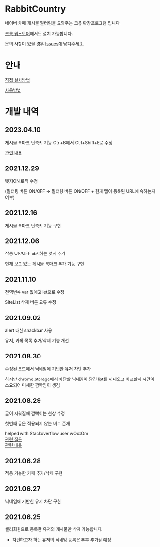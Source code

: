 # RabbitCountry
네이버 카페 게시물 필터링을 도와주는 크롬 확장프로그램 입니다.

[크롬 웹스토어](https://chrome.google.com/webstore/detail/%EB%8B%B9%EA%B7%BC%EB%82%98%EB%9D%BC/efdhlhlgcmepgdejhbnkegfgikopifnm?hl=ko&gl=001&authuser=3)에서도 설치 가능합니다.

문의 사항이 있을 경우 [Issues](https://github.com/DoTheBestMayB/RabbitCountry/issues)에 남겨주세요.

# 안내
[직접 설치방법](https://github.com/DoTheBestMayB/RabbitCountry/blob/master/doc/HowToInstall.md)

[사용방법](https://github.com/DoTheBestMayB/RabbitCountry/blob/master/doc/HowToUse.md)


# 개발 내역

## 2023.04.10
게시물 북마크 단축키 기능 Ctrl+B에서 Ctrl+Shift+E로 수정

[관련 내용](https://github.com/DoTheBestMayB/RabbitCountry/issues/2)

## 2021.12.29
뱃지ON 로직 수정

(필터링 버튼 ON/OFF -> 필터링 버튼 ON/OFF + 현재 탭이 등록된 URL에 속하는지 여부)
## 2021.12.16
게시물 북마크 단축키 기능 구현

## 2021.12.06
작동 ON/OFF 표시하는 뱃지 추가

현재 보고 있는 게시물 북마크 추가 기능 구현 

## 2021.11.10
전역변수 var 없애고 let으로 수정

SiteList 삭제 버튼 오류 수정

## 2021.09.02
alert 대신 snackbar 사용

유저, 카페 목록 추가/삭제 기능 개선

## 2021.08.30
수정된 코드에서 닉네임에 기반한 유저 차단 추가

하지만 chrome.storage에서 차단할 닉네임이 담긴 list를 꺼내오고 비교할때 시간이 소요되어 미세한 깜빡임이 생김

## 2021.08.29
글이 지워질때 깜빡이는 현상 수정

첫번째 글은 적용되지 않는 버그 존재

helped with Stackoverflow user wOxxOm <br/>
[관련 질문](https://stackoverflow.com/questions/68888784/how-to-prevent-hide-and-show-flickering-of-mutationobserver-for-iframe/68891354#68891354) <br/>
[관련 내용](https://github.com/DoTheBestMayB/RabbitCountry/issues/1)

## 2021.06.28
적용 가능한 카페 추가/삭제 구현

## 2021.06.27
닉네임에 기반한 유저 차단 구현

## 2021.06.25
셀러회원으로 등록한 유저의 게시물만 삭제 가능합니다.
- 차단하고자 하는 유저의 닉네임 등록은 추후 추가될 예정
